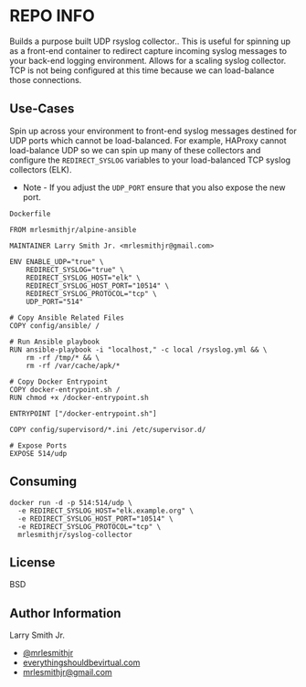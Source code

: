 REPO INFO
=========
Builds a purpose built UDP rsyslog collector.. This is useful for spinning up
as a front-end container to redirect capture incoming syslog messages to your
back-end logging environment. Allows for a scaling syslog collector. TCP is not
being configured at this time because we can load-balance those connections.

Use-Cases
---------
Spin up across your environment to front-end syslog messages destined for UDP
ports which cannot be load-balanced. For example, HAProxy cannot load-balance
UDP so we can spin up many of these collectors and configure the `REDIRECT_SYSLOG`
variables to your load-balanced TCP syslog collectors (ELK).

* Note - If you adjust the `UDP_PORT` ensure that you also expose the new port.

`Dockerfile`
```
FROM mrlesmithjr/alpine-ansible

MAINTAINER Larry Smith Jr. <mrlesmithjr@gmail.com>

ENV ENABLE_UDP="true" \
    REDIRECT_SYSLOG="true" \
    REDIRECT_SYSLOG_HOST="elk" \
    REDIRECT_SYSLOG_HOST_PORT="10514" \
    REDIRECT_SYSLOG_PROTOCOL="tcp" \
    UDP_PORT="514"

# Copy Ansible Related Files
COPY config/ansible/ /

# Run Ansible playbook
RUN ansible-playbook -i "localhost," -c local /rsyslog.yml && \
    rm -rf /tmp/* && \
    rm -rf /var/cache/apk/*

# Copy Docker Entrypoint
COPY docker-entrypoint.sh /
RUN chmod +x /docker-entrypoint.sh

ENTRYPOINT ["/docker-entrypoint.sh"]

COPY config/supervisord/*.ini /etc/supervisor.d/

# Expose Ports
EXPOSE 514/udp
```

Consuming
---------
```
docker run -d -p 514:514/udp \
  -e REDIRECT_SYSLOG_HOST="elk.example.org" \
  -e REDIRECT_SYSLOG_HOST_PORT="10514" \
  -e REDIRECT_SYSLOG_PROTOCOL="tcp" \
  mrlesmithjr/syslog-collector
```

License
-------

BSD

Author Information
------------------

Larry Smith Jr.
- [@mrlesmithjr]
- [everythingshouldbevirtual.com]
- [mrlesmithjr@gmail.com]


[Docker]: <https://www.docker.com>
[Ansible]: <https://www.ansible.com/>
[@mrlesmithjr]: <https://twitter.com/mrlesmithjr>
[everythingshouldbevirtual.com]: <http://everythingshouldbevirtual.com>
[mrlesmithjr@gmail.com]: <mailto:mrlesmithjr@gmail.com>
